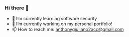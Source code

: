 ### Hi there 👋
 - 🌱 I’m currently learning software security
 - 🔭 I’m currently working on my personal portfolio!
- 📫 How to reach me: anthonygiuliano2acc@gmail.com

<!--
**PorkyPhoenix091/PorkyPhoenix091** is a ✨ _special_ ✨ repository because its `README.md` (this file) appears on your GitHub profile.

Here are some ideas to get you started:


- 👯 I’m looking to collaborate on ...
- 🤔 I’m looking for help with ...
- 💬 Ask me about ...
- 😄 Pronouns: ...
- ⚡ Fun fact: ...
-->
